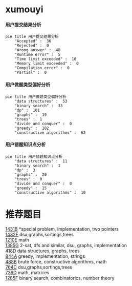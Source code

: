 # xumouyi

<!-- tabs:start -->



#### **用户提交结果分析**

```mermaid
pie title 用户提交结果分析
    "Accepted" :  36
    "Rejected" :  0
    "Wrong answer" :  48
    "Runtime error" :  5
    "Time limit exceeded" :  10
    "Memory limit exceeded" :  0
    "Compilation error" :  0
    "Partial" :  0
```

#### **用户做题类型偏好分析**

```mermaid
pie title 用户做题类型偏好分析
    "data structures" :  53
    "binary search" :  33
    "dp" :  101
    "graphs" :  19
    "trees" :  1
    "divide and conquer" :  0
    "greedy" :  102
    "constructive algorithms" :  62
```
#### **用户错题知识点分析**

```mermaid
pie title 用户错题知识点分析
    "data structures" :  11
    "binary search" :  1
    "dp" :  3
    "graphs" :  20
    "trees" :  0
    "divide and conquer" :  0
    "greedy" :  15
    "constructive algorithms" :  10
```



<!-- tabs:end -->
# 推荐题目
[1431B](https://codeforces.com/contest/1431/problem/B)		*special problem,
                        implementation,
                        two pointers		  
[1432F](https://codeforces.com/contest/1432/problem/F)		dsu,graphs,sortings,trees		  
[1210E](https://codeforces.com/contest/1210/problem/E)		math		  
[1385G](https://codeforces.com/contest/1385/problem/G)		2-sat,
                        dfs and similar,
                        dsu,
                        graphs,
                        implementation		  
[418D](https://codeforces.com/contest/418/problem/D)		data structures,
                        graphs,
                        trees		  
[844A](https://codeforces.com/contest/844/problem/A)		greedy,
                        implementation,
                        strings		  
[488B](https://codeforces.com/contest/488/problem/B)		brute force,
                        constructive algorithms,
                        math		  
[764C](https://codeforces.com/contest/764/problem/C)		dsu,graphs,sortings,trees		  
[736D](https://codeforces.com/contest/736/problem/D)		math,
                        matrices		  
[1285F](https://codeforces.com/contest/1285/problem/F)		binary search,
                        combinatorics,
                        number theory		  
